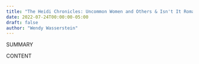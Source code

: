 ```yaml
---
title: "The Heidi Chronicles: Uncommon Women and Others & Isn't It Romantic"
date: 2022-07-24T00:00:00-05:00
draft: false
author: "Wendy Wasserstein"
---
```


SUMMARY

<!--more-->

CONTENT